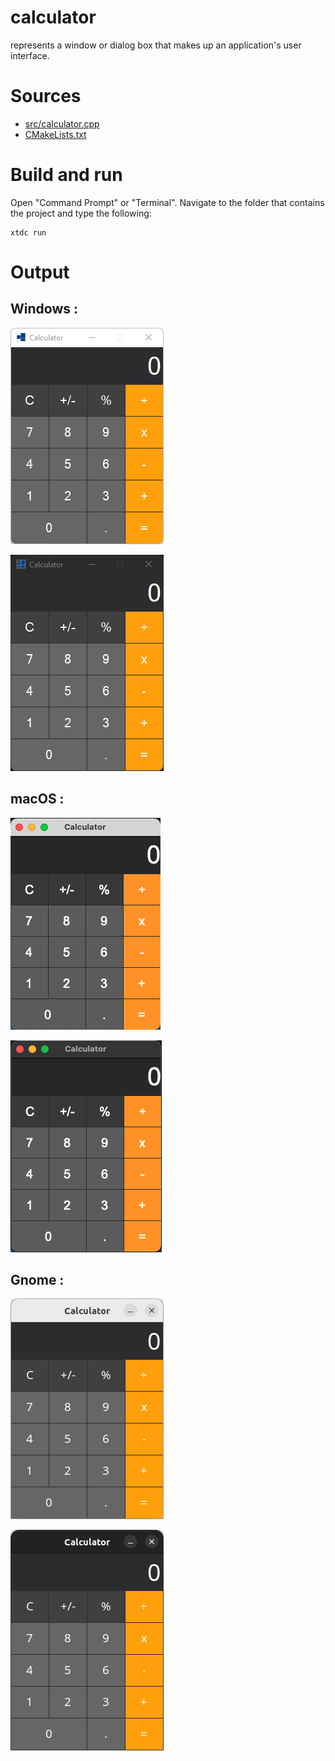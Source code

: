 # calculator

represents a window or dialog box that makes up an application's user interface.

# Sources

* [src/calculator.cpp](src/calculator.cpp)
* [CMakeLists.txt](CMakeLists.txt)

# Build and run

Open "Command Prompt" or "Terminal". Navigate to the folder that contains the project and type the following:

```shell
xtdc run
```

# Output

## Windows :

![Screenshot](../../../../docs/pictures/examples/calculator_w.png)

![Screenshot](../../../../docs/pictures/examples/calculator_wd.png)

## macOS :

![Screenshot](../../../../docs/pictures/examples/calculator_m.png)

![Screenshot](../../../../docs/pictures/examples/calculator_md.png)

## Gnome :

![Screenshot](../../../../docs/pictures/examples/calculator_g.png)

![Screenshot](../../../../docs/pictures/examples/calculator_gd.png)
